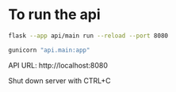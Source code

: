 # To run the api

```bash
flask --app api/main run --reload --port 8080

gunicorn "api.main:app"
```

API URL: http://localhost:8080

Shut down server with CTRL+C
